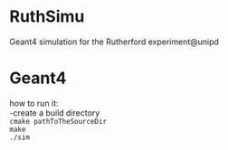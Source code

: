 # RuthSimu
Geant4 simulation for the Rutherford experiment@unipd

# Geant4

how to run it:  
-create a build directory  
  ```cmake pathToTheSourceDir```  
  ```make```  
  ```./sim```  
